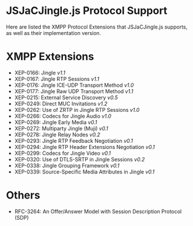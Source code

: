 JSJaCJingle.js Protocol Support
===============================

Here are listed the XMPP Protocol Extensions that JSJaCJingle.js supports, as well as their implementation version.


# XMPP Extensions

 * XEP-0166: Jingle *v1.1*
 * XEP-0167: Jingle RTP Sessions *v1.1*
 * XEP-0176: Jingle ICE-UDP Transport Method *v1.0*
 * XEP-0177: Jingle Raw UDP Transport Method *v1.1*
 * XEP-0215: External Service Discovery *v0.5*
 * XEP-0249: Direct MUC Invitations *v1.2*
 * XEP-0262: Use of ZRTP in Jingle RTP Sessions *v1.0*
 * XEP-0266: Codecs for Jingle Audio *v1.0*
 * XEP-0269: Jingle Early Media *v0.1*
 * XEP-0272: Multiparty Jingle (Muji) *v0.1*
 * XEP-0278: Jingle Relay Nodes *v0.2*
 * XEP-0293: Jingle RTP Feedback Negotiation *v0.1*
 * XEP-0294: Jingle RTP Header Extensions Negotiation *v0.1*
 * XEP-0299: Codecs for Jingle Video *v0.1*
 * XEP-0320: Use of DTLS-SRTP in Jingle Sessions *v0.2*
 * XEP-0338: Jingle Grouping Framework *v0.1*
 * XEP-0339: Source-Specific Media Attributes in Jingle *v0.1*


# Others

 * RFC-3264: An Offer/Answer Model with Session Description Protocol (SDP)